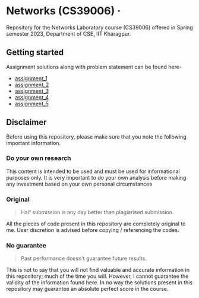 # Networks (CS39006) &middot;

>

Repository for the Networks Laboratory course (CS39006) offered in Spring semester 2023, Department of CSE, IIT Kharagpur.

## Getting started

Assignment solutions along with problem statement can be found here-

- [assignment_1](/assignment_1/README.md)
- [assignment_2](/assignment_2/README.md)
- [assignment_3](/assignment_3/README.md)
- [assignment_4](/assignment_4/README.md)
- [assignment_5](/assignment_5/README.md)

## Disclaimer

Before using this repository, please make sure that you note the following important information.

### Do your own research

This content is intended to be used and must be used for informational purposes only. It is very important to do your own analysis before making any investment based on your own personal circumstances

### Original

>Half submission is any day better than plagiarised submission.

All the pieces of code present in this repository are completely original to me. User discretion is advised before copying / referencing the codes.

### No guarantee

>Past performance doesn't guarantee future results.

This is not to say that you will not find valuable and accurate information in this repository; much of the time you will. However, I cannot guarantee the validity of the information found here. In no way the solutions present in this repository may guarantee an absolute perfect score in the course.
